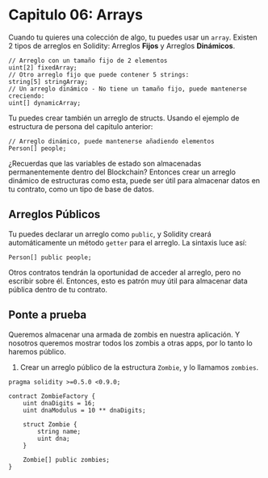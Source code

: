 # Capitulo 06: Arrays

Cuando tu quieres una colección de algo, tu puedes usar un `array`. Existen 2 tipos de arreglos en Solidity: Arreglos **Fijos** y Arreglos **Dinámicos**.

```sol
// Arreglo con un tamaño fijo de 2 elementos
uint[2] fixedArray;
// Otro arreglo fijo que puede contener 5 strings:
string[5] stringArray;
// Un arreglo dinámico - No tiene un tamaño fijo, puede mantenerse creciendo:
uint[] dynamicArray;
```

Tu puedes crear también un arreglo de structs. Usando el ejemplo de estructura de persona del capitulo anterior:

```sol
// Arreglo dinámico, puede mantenerse añadiendo elementos
Person[] people;
```

¿Recuerdas que las variables de estado son almacenadas permanentemente dentro del Blockchain? Entonces crear un arreglo dinámico de estructuras como esta, puede ser útil para almacenar datos en tu contrato, como un tipo de base de datos.

## Arreglos Públicos

Tu puedes declarar un arreglo como `public`, y Solidity creará automáticamente un método `getter` para el arreglo. La sintaxis luce así:

```sol
Person[] public people;
```

Otros contratos tendrán la oportunidad de acceder al arreglo, pero no escribir sobre él. Entonces, esto es patrón muy útil para almacenar data pública dentro de tu contrato.

## Ponte a prueba

Queremos almacenar una armada de zombis en nuestra aplicación. Y nosotros queremos mostrar todos los zombis a otras apps, por lo tanto lo haremos público.

1. Crear un arreglo público de la estructura `Zombie`, y lo llamamos `zombies`.

```sol
pragma solidity >=0.5.0 <0.9.0;

contract ZombieFactory {
    uint dnaDigits = 16;
    uint dnaModulus = 10 ** dnaDigits;

    struct Zombie {
        string name;
        uint dna;
    }

    Zombie[] public zombies;
}
```

